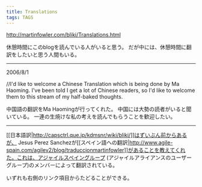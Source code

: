```yaml
---
title: Translations
tags: TAGS
---
```


http://martinfowler.com/bliki/Translations.html

休憩時間にこのblogを読んでいる人がいると思う。
だが中には、休憩時間に翻訳をしたいと思う人間もいる。

----
2006/8/1

//I'd like to welcome a Chinese Translation which is being done by Ma Haoming. I've been told I get a lot of Chinese readers, so I'd like to welcome them to this stream of my half-baked thoughts.

中国語の翻訳をMa Haomingが行ってくれた。
中国には大勢の読者がいると聞いている。
一連の生焼けな私の考えを読んでもらうことを歓迎したい。

----
[[日本語訳|http://capsctrl.que.jp/kdmsnr/wiki/bliki/]]はずいぶん前からあるが、
Jesus Perez Sanchezが[[スペイン語への翻訳|http://www.agile-spain.com/agilev2/blog/traduccionmartinfowler]]があることを教えてくれた。これは、アジャイルスペイングループ (アジャイルアライアンスのユーザーグループ)のメンバーによって翻訳されている。

いずれも右側のリンク項目からたどることができる。
